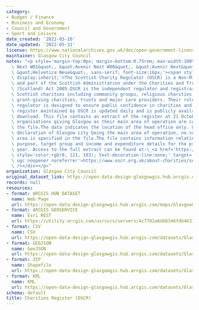 ```yaml
---
category:
- Budget / Finance
- Business and Economy
- Council and Government
- Sport and Leisure
date_created: '2022-03-10'
date_updated: '2022-05-31'
license: https://www.nationalarchives.gov.uk/doc/open-government-licence/version/3/
maintainer: Glasgow City Council
notes: "<p style='margin-top:0px; margin-bottom:0.75rem; max-width:100%; font-family:&quot;Avenir\
  \ Next W01&quot;, &quot;Avenir Next W00&quot;, &quot;Avenir Next&quot;, Avenir,\
  \ &quot;Helvetica Neue&quot;, sans-serif; font-size:16px;'><span style='max-width:100%;\
  \ display:inherit;'>The Scottish Charity Regulator (OSCR) is a Non-Ministerial Department\
  \ and part of the Scottish Administration under the Charities and Trustee Investment\
  \ (Scotland) Act 2005.OSCR is the independent regulator and registrar for over 24,000\
  \ Scottish charities including community groups, religious charities, schools, universities,\
  \ grant-giving charities, trusts and major care providers. Their role as charity\
  \ regulator is designed to ensure public confidence in charities and their work.The\
  \ register maintained by OSCR is updated daily and is publicly available for free\
  \ download. This file contains an extract of the register at 21 October 2021, only\
  \ organisations giving Glasgow as their main area of operation are contained in\
  \ the file.The data indicates the location of the head office only. Other than the\
  \ declaration of Glasgow city being the main area of operation, no sub-Glasgow operational\
  \ area is specified in the file.The file contains information relating to the charitable\
  \ purpose, target group and income and expenditure details for the previous financial\
  \ year. Access to the full extract can be found at:\_<a href='https://www.oscr.org.uk/about-charities/search-the-register/charity-register-download/'\
  \ style='color:rgb(0, 121, 193); text-decoration-line:none;' target='_blank' rel='nofollow\
  \ ugc noopener noreferrer'>https://www.oscr.org.uk/about-charities/search-the-register/charity-register-download/</a></span><div><br\
  \ /></div></p>"
organization: Glasgow City Council
original_dataset_link: https://open-data-design-glasgowgis.hub.arcgis.com/maps/GlasgowGIS::charities-register-oscr
records: null
resources:
- format: ARCGIS HUB DATASET
  name: Web Page
  url: https://open-data-design-glasgowgis.hub.arcgis.com/maps/GlasgowGIS::charities-register-oscr
- format: ARCGIS GEOSERVICE
  name: Esri REST
  url: https://utility.arcgis.com/usrsvcs/servers/4c7781a6db8346fdb463187ed9b08b54/rest/services/OPEN_DATA/OSCR_Register/MapServer/0
- format: CSV
  name: CSV
  url: https://open-data-design-glasgowgis.hub.arcgis.com/datasets/GlasgowGIS::charities-register-oscr.csv?where=1=1&outSR=%7B%22latestWkid%22%3A3857%2C%22wkid%22%3A102100%7D
- format: GEOJSON
  name: GeoJSON
  url: https://open-data-design-glasgowgis.hub.arcgis.com/datasets/GlasgowGIS::charities-register-oscr.geojson?where=1=1&outSR=%7B%22latestWkid%22%3A3857%2C%22wkid%22%3A102100%7D
- format: ZIP
  name: Shapefile
  url: https://open-data-design-glasgowgis.hub.arcgis.com/datasets/GlasgowGIS::charities-register-oscr.zip?where=1=1&outSR=%7B%22latestWkid%22%3A3857%2C%22wkid%22%3A102100%7D
- format: KML
  name: KML
  url: https://open-data-design-glasgowgis.hub.arcgis.com/datasets/GlasgowGIS::charities-register-oscr.kml?where=1=1&outSR=%7B%22latestWkid%22%3A3857%2C%22wkid%22%3A102100%7D
schema: default
title: Charities Register (OSCR)
---
```

